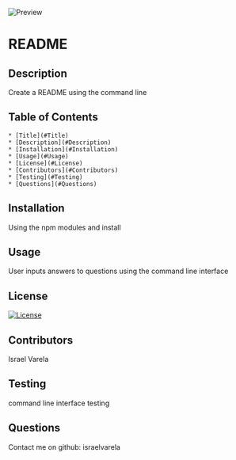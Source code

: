 ![Preview](https://user-images.githubusercontent.com/62815477/91920670-62c86480-ec8f-11ea-9fb9-8391fdb8bd0e.png)
  
  # README

  ## Description

  Create a README using the command line

  ## Table of Contents
    
    * [Title](#Title)
    * [Description](#Description)
    * [Installation](#Installation)
    * [Usage](#Usage)
    * [License](#License)
    * [Contributors](#Contributors)
    * [Testing](#Testing)
    * [Questions](#Questions)

  ## Installation

  Using the npm modules and install

  ## Usage

  User inputs answers to questions using the command line interface

  ## License

  [![License](https://img.shields.io/badge/License-Apache%202.0-blue.svg)](https://opensource.org/licenses/Apache-2.0)

  ## Contributors

  Israel Varela

  ## Testing

  command line interface testing

  ## Questions

  Contact me on github: israelvarela

  

